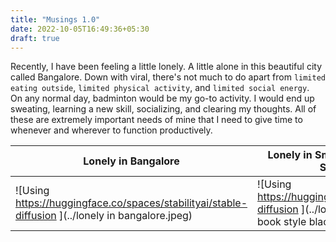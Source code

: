 ```yaml
---
title: "Musings 1.0"
date: 2022-10-05T16:49:36+05:30
draft: true
---
```


Recently, I have been feeling a little lonely. A little alone in this beautiful 
city called Bangalore. Down with viral, there's not much to do apart from `limited
eating outside`, `limited physical activity`, and `limited social energy`.  
On any normal day, badminton would be my go-to activity. I would end up sweating, 
learning a new skill, socializing, and clearing my thoughts. All of these are extremely
important needs of mine that I need to give time to whenever and wherever to function
productively. 

| Lonely in Bangalore                                                                                        | Lonely in Smokey Bangalore in Comic Book Style Black and White                                                                                    |
|------------------------------------------------------------------------------------------------------------|---------------------------------------------------------------------------------------------------------------------------------------------------|
| ![Using https://huggingface.co/spaces/stabilityai/stable-diffusion ](../lonely in bangalore.jpeg)          | ![Using https://huggingface.co/spaces/stabilityai/stable-diffusion ](../lonely in smokey Bangalore in comic book style black and white.jpeg)      |


